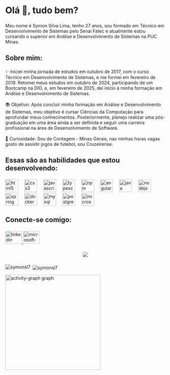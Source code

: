 <h1 align="left">Olá 👋, tudo bem?</h1>

###

<p align="left">Meu nome é Symon Silva Lima, tenho 27 anos, sou formado em Técnico em Desenvolvimento de Sistemas pelo Senai Fatec e atualmente estou cursando o superior em Análise e Desenvolvimento de Sistemas na PUC Minas.</p>

###

<h2 align="left">Sobre mim:</h2>

###

<p align="left">✨ Iniciei minha jornada de estudos em outubro de 2017, com o curso Técnico em Desenvolvimento de Sistemas, e me formei em fevereiro de 2019. Retomei meus estudos em outubro de 2024, participando de um Bootcamp na DIO, e, em fevereiro de 2025, dei início à minha formação em Análise e Desenvolvimento de Sistemas.
<br>  
<br>
📚 Objetivo: Após concluir minha formação em Análise e Desenvolvimento de Sistemas, meu objetivo é cursar Ciências da Computação para aprofundar meus conhecimentos. Posteriormente, planejo realizar uma pós-graduação em uma área ainda a ser definida e seguir uma carreira profissional na área de Desenvolvimento de Software.
<br>  
<br>
🎲 Curiosidade: Sou de Contagem - Minas Gerais, nas minhas horas vagas gosto de assistir jogos de futebol, sou Cruzeirense.</p>

###

<h2 align="left">Essas são as habilidades que estou desenvolvendo:</h2>

###

<div align="left">
  <img src="https://cdn.jsdelivr.net/gh/devicons/devicon/icons/html5/html5-original.svg" height="40" alt="html5 logo"  />
  <img width="12" />
  <img src="https://cdn.jsdelivr.net/gh/devicons/devicon/icons/css3/css3-original.svg" height="40" alt="css3 logo"  />
  <img width="12" />
  <img src="https://cdn.jsdelivr.net/gh/devicons/devicon/icons/javascript/javascript-original.svg" height="40" alt="javascript logo"  />
  <img width="12" />
  <img src="https://cdn.jsdelivr.net/gh/devicons/devicon/icons/typescript/typescript-original.svg" height="40" alt="typescript logo"  />
  <img width="12" />
  <img src="https://cdn.jsdelivr.net/gh/devicons/devicon/icons/npm/npm-original-wordmark.svg" height="40" alt="npm logo"  />
  <img width="12" />
  <img src="https://cdn.jsdelivr.net/gh/devicons/devicon/icons/angularjs/angularjs-original.svg" height="40" alt="angularjs logo"  />
  <img width="12" />
  <img src="https://cdn.jsdelivr.net/gh/devicons/devicon/icons/java/java-original.svg" height="40" alt="java logo"  />
  <img width="12" />
  <img src="https://cdn.jsdelivr.net/gh/devicons/devicon/icons/nodejs/nodejs-original.svg" height="40" alt="nodejs logo"  />
  <img width="12" />
  <img src="https://cdn.jsdelivr.net/gh/devicons/devicon/icons/spring/spring-original.svg" height="40" alt="spring logo"  />
  <img width="12" />
  <img src="https://cdn.jsdelivr.net/gh/devicons/devicon/icons/docker/docker-original.svg" height="40" alt="docker logo"  />
  <img width="12" />
  <img src="https://cdn.jsdelivr.net/gh/devicons/devicon/icons/mysql/mysql-original.svg" height="40" alt="mysql logo"  />
  <img width="12" />
  <img src="https://cdn.jsdelivr.net/gh/devicons/devicon/icons/postgresql/postgresql-original.svg" height="40" alt="postgresql logo"  />
  <img width="12" />
  <img src="https://cdn.jsdelivr.net/gh/devicons/devicon/icons/microsoftsqlserver/microsoftsqlserver-plain.svg" height="40" alt="microsoftsqlserver logo"  />
</div>

###

<h2 align="left">Conecte-se comigo:</h2>

###

<div align="left">
  <a href="https://www.linkedin.com/in/symonsilvalima/" target="_blank">
    <img src="https://raw.githubusercontent.com/maurodesouza/profile-readme-generator/master/src/assets/icons/social/linkedin/default.svg" width="52" height="40" alt="linkedin logo"  />
  </a>
  <a href="mailto:symon.silva.lima@hotmail.com" target="_blank">
    <img src="https://raw.githubusercontent.com/maurodesouza/profile-readme-generator/master/src/assets/icons/social/microsoft-outlook/default.svg" width="52" height="40" alt="microsoft-outlook logo"  />
  </a>
</div>

###

<div align="center">
  <img src="https://visitor-badge.laobi.icu/badge?page_id=SymonSL7.SymonSL7&left_color=blue&right_color=cadetblue"  />
</div>

###

<p><img align="left" src="https://github-readme-stats.vercel.app/api/top-langs?username=symonsl7&show_icons=true&locale=en&layout=compact" alt="symonsl7" /></p>

<p>&nbsp;<img align="center" src="https://github-readme-stats.vercel.app/api?username=symonsl7&show_icons=true&locale=en" alt="symonsl7" /></p>

<div> <img src="https://github-readme-activity-graph.vercel.app/graph?username=SymonSL7&radius=16&theme=react&area=true&order=5" height="300" alt="activity-graph graph"  />
</div>

###
